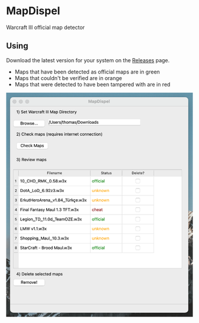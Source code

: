 # MapDispel

Warcraft III official map detector

## Using

Download the latest version for your system on the [Releases](https://github.com/ThomasThelen/MapDispel/releases) page.

- Maps that have been detected as official maps are in green
- Maps that couldn't be verified are in orange
- Maps that were detected to have been tampered with are in red

![Demo image](./demo.png)
